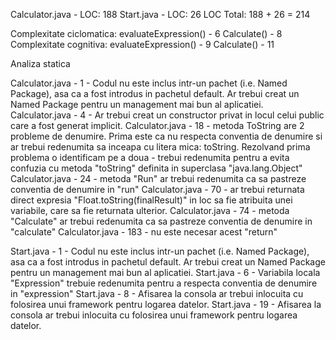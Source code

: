 Calculator.java - LOC: 188
Start.java - LOC: 26
LOC Total: 188 + 26 = 214

Complexitate ciclomatica: 
	evaluateExpression() - 6
	Calculate() - 8
Complexitate cognitiva:
	evaluateExpression() - 9
	Calculate() - 11
 
Analiza statica

Calculator.java - 1 - Codul nu este inclus intr-un pachet (i.e. Named Package), asa ca a fost introdus in pachetul default. Ar trebui creat un Named Package pentru un management mai bun al aplicatiei. 
Calculator.java - 4 - Ar trebui creat un constructor privat in locul celui public care a fost generat implicit.
Calculator.java - 18 - metoda ToString are 2 probleme de denumire. Prima este ca nu respecta conventia de denumire si ar trebui redenumita sa inceapa cu litera mica: toString. Rezolvand prima problema o identificam pe a doua -  trebui redenumita pentru a evita confuzia cu metoda "toString" definita in superclasa "java.lang.Object" 
Calculator.java - 24 - metoda "Run" ar trebui redenumita ca sa pastreze conventia de denumire in "run"
Calculator.java - 70 - ar trebui returnata direct expresia "Float.toString(finalResult)" in loc sa fie atribuita unei variabile, care sa fie returnata ulterior.
Calculator.java - 74 - metoda "Calculate" ar trebui redenumita ca sa pastreze conventia de denumire in "calculate"
Calculator.java - 183 - nu este necesar acest "return"

Start.java - 1 - Codul nu este inclus intr-un pachet (i.e. Named Package), asa ca a fost introdus in pachetul default. Ar trebui creat un Named Package pentru un management mai bun al aplicatiei. 
Start.java - 6 - Variabila locala "Expression" trebuie redenumita pentru a respecta conventia de denumire in "expression"
Start.java - 8 - Afisarea la consola ar trebui inlocuita cu folosirea unui framework pentru logarea datelor.
Start.java - 19 - Afisarea la consola ar trebui inlocuita cu folosirea unui framework pentru logarea datelor.
